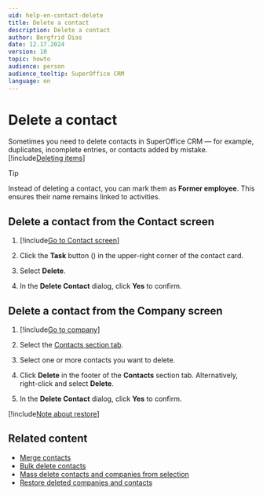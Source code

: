 ```yaml
---
uid: help-en-contact-delete
title: Delete a contact
description: Delete a contact
author: Bergfrid Dias
date: 12.17.2024
version: 10
topic: howto
audience: person
audience_tooltip: SuperOffice CRM
language: en
---
```


# Delete a contact

Sometimes you need to delete contacts in SuperOffice CRM — for example, duplicates, incomplete entries, or contacts added by mistake.
[!include[Deleting items](../../learn/includes/tip-deletion.md)]

> [!TIP]
> Instead of deleting a contact, you can mark them as **Former employee**. This ensures their name remains linked to activities.

## Delete a contact from the Contact screen

1. [!include[Go to Contact screen](../../learn/includes/goto-contact.md)]

1. Click the **Task** button (<i class="ph ph-dots-three-circle-vertical" aria-hidden="true"></i>) in the upper-right corner of the contact card.

1. Select **Delete**.

1. In the **Delete Contact** dialog, click **Yes** to confirm.

## Delete a contact from the Company screen

1. [!include[Go to company](../../learn/includes/goto-company.md)]

1. Select the [Contacts section tab][4].

1. Select one or more contacts you want to delete.

1. Click **Delete** in the footer of the **Contacts** section tab. Alternatively, right-click and select **Delete**.

1. In the **Delete Contact** dialog, click **Yes** to confirm.

[!include[Note about restore](../../learn/includes/note-restore.md)]

## Related content

* [Merge contacts][2]
* [Bulk delete contacts][3]
* [Mass delete contacts and companies from selection][9]
* [Restore deleted companies and contacts][5]

<!-- Referenced links -->
[2]: merge-contacts.md
[3]: ../../learn/basics/bulk-update.md
[5]: ../../learn/basics/deleting-elements.md#restore
[4]: ../../learn/section-tabs/contacts-tab.md
[9]: ../../search-options/selection/learn/howto/mass-delete.md
